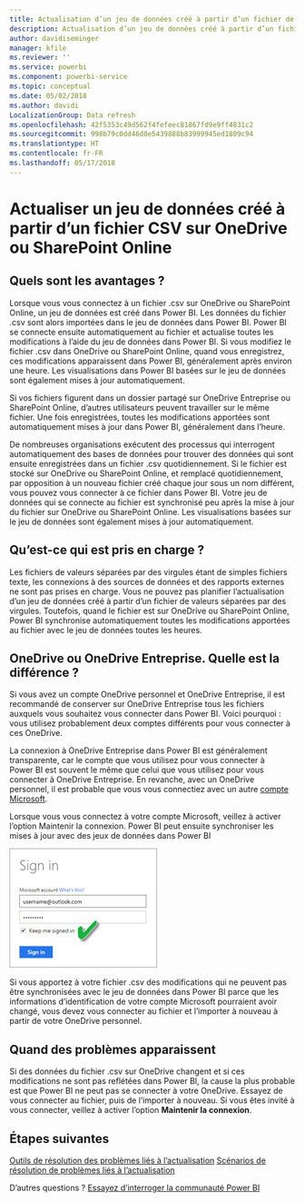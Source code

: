 ```yaml
---
title: Actualisation d’un jeu de données créé à partir d’un fichier de valeurs séparées par des virgules (.csv) sur OneDrive
description: Actualisation d’un jeu de données créé à partir d’un fichier de valeurs séparées par des virgules (.csv) sur OneDrive
author: davidiseminger
manager: kfile
ms.reviewer: ''
ms.service: powerbi
ms.component: powerbi-service
ms.topic: conceptual
ms.date: 05/02/2018
ms.author: davidi
LocalizationGroup: Data refresh
ms.openlocfilehash: 42f5353c49d562f4fefeec81867fd9e9ff4831c2
ms.sourcegitcommit: 998b79c0dd46d0e5439888b83999945ed1809c94
ms.translationtype: HT
ms.contentlocale: fr-FR
ms.lasthandoff: 05/17/2018
---
```

# <a name="refresh-a-dataset-created-from-a-csv-file-on-onedrive-or-sharepoint-online"></a>Actualiser un jeu de données créé à partir d’un fichier CSV sur OneDrive ou SharePoint Online
## <a name="what-are-the-advantages"></a>Quels sont les avantages ?
Lorsque vous vous connectez à un fichier .csv sur OneDrive ou SharePoint Online, un jeu de données est créé dans Power BI. Les données du fichier .csv sont alors importées dans le jeu de données dans Power BI. Power BI se connecte ensuite automatiquement au fichier et actualise toutes les modifications à l’aide du jeu de données dans Power BI. Si vous modifiez le fichier .csv dans OneDrive ou SharePoint Online, quand vous enregistrez, ces modifications apparaissent dans Power BI, généralement après environ une heure. Les visualisations dans Power BI basées sur le jeu de données sont également mises à jour automatiquement.

Si vos fichiers figurent dans un dossier partagé sur OneDrive Entreprise ou SharePoint Online, d’autres utilisateurs peuvent travailler sur le même fichier. Une fois enregistrées, toutes les modifications apportées sont automatiquement mises à jour dans Power BI, généralement dans l’heure.

De nombreuses organisations exécutent des processus qui interrogent automatiquement des bases de données pour trouver des données qui sont ensuite enregistrées dans un fichier .csv quotidiennement. Si le fichier est stocké sur OneDrive ou SharePoint Online, et remplacé quotidiennement, par opposition à un nouveau fichier créé chaque jour sous un nom différent, vous pouvez vous connecter à ce fichier dans Power BI. Votre jeu de données qui se connecte au fichier est synchronisé peu après la mise à jour du fichier sur OneDrive ou SharePoint Online. Les visualisations basées sur le jeu de données sont également mises à jour automatiquement.

## <a name="whats-supported"></a>Qu’est-ce qui est pris en charge ?
Les fichiers de valeurs séparées par des virgules étant de simples fichiers texte, les connexions à des sources de données et des rapports externes ne sont pas prises en charge. Vous ne pouvez pas planifier l’actualisation d’un jeu de données créé à partir d’un fichier de valeurs séparées par des virgules. Toutefois, quand le fichier est sur OneDrive ou SharePoint Online, Power BI synchronise automatiquement toutes les modifications apportées au fichier avec le jeu de données toutes les heures.

## <a name="onedrive-or-onedrive-for-business-whats-the-difference"></a>OneDrive ou OneDrive Entreprise. Quelle est la différence ?
Si vous avez un compte OneDrive personnel et OneDrive Entreprise, il est recommandé de conserver sur OneDrive Entreprise tous les fichiers auxquels vous souhaitez vous connecter dans Power BI. Voici pourquoi : vous utilisez probablement deux comptes différents pour vous connecter à ces OneDrive.

La connexion à OneDrive Entreprise dans Power BI est généralement transparente, car le compte que vous utilisez pour vous connecter à Power BI est souvent le même que celui que vous utilisez pour vous connecter à OneDrive Entreprise. En revanche, avec un OneDrive personnel, il est probable que vous vous connectiez avec un autre [compte Microsoft](http://www.microsoft.com/account/default.aspx).

Lorsque vous vous connectez à votre compte Microsoft, veillez à activer l’option Maintenir la connexion. Power BI peut ensuite synchroniser les mises à jour avec des jeux de données dans Power BI

![](media/refresh-csv-file-onedrive/refresh_signin_keepmesignedin.png)

Si vous apportez à votre fichier .csv des modifications qui ne peuvent pas être synchronisées avec le jeu de données dans Power BI parce que les informations d’identification de votre compte Microsoft pourraient avoir changé, vous devez vous connecter au fichier et l’importer à nouveau à partir de votre OneDrive personnel.

## <a name="when-things-go-wrong"></a>Quand des problèmes apparaissent
Si des données du fichier .csv sur OneDrive changent et si ces modifications ne sont pas reflétées dans Power BI, la cause la plus probable est que Power BI ne peut pas se connecter à votre OneDrive. Essayez de vous connecter au fichier, puis de l’importer à nouveau. Si vous êtes invité à vous connecter, veillez à activer l’option **Maintenir la connexion**.

## <a name="next-steps"></a>Étapes suivantes
[Outils de résolution des problèmes liés à l’actualisation](service-gateway-onprem-tshoot.md)
[Scénarios de résolution de problèmes liés à l’actualisation](refresh-troubleshooting-refresh-scenarios.md)

D’autres questions ? [Essayez d’interroger la communauté Power BI](https://community.powerbi.com/)


